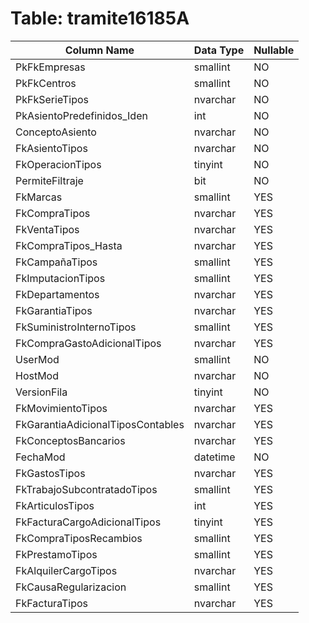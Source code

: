 # Table: tramite16185A

| Column Name | Data Type | Nullable |
|-------------|-----------|----------|
| PkFkEmpresas | smallint | NO |
| PkFkCentros | smallint | NO |
| PkFkSerieTipos | nvarchar | NO |
| PkAsientoPredefinidos_Iden | int | NO |
| ConceptoAsiento | nvarchar | NO |
| FkAsientoTipos | nvarchar | NO |
| FkOperacionTipos | tinyint | NO |
| PermiteFiltraje | bit | NO |
| FkMarcas | smallint | YES |
| FkCompraTipos | nvarchar | YES |
| FkVentaTipos | nvarchar | YES |
| FkCompraTipos_Hasta | nvarchar | YES |
| FkCampañaTipos | smallint | YES |
| FkImputacionTipos | smallint | YES |
| FkDepartamentos | nvarchar | YES |
| FkGarantiaTipos | nvarchar | YES |
| FkSuministroInternoTipos | smallint | YES |
| FkCompraGastoAdicionalTipos | nvarchar | YES |
| UserMod | smallint | NO |
| HostMod | nvarchar | NO |
| VersionFila | tinyint | NO |
| FkMovimientoTipos | nvarchar | YES |
| FkGarantiaAdicionalTiposContables | nvarchar | YES |
| FkConceptosBancarios | nvarchar | YES |
| FechaMod | datetime | NO |
| FkGastosTipos | nvarchar | YES |
| FkTrabajoSubcontratadoTipos | smallint | YES |
| FkArticulosTipos | int | YES |
| FkFacturaCargoAdicionalTipos | tinyint | YES |
| FkCompraTiposRecambios | smallint | YES |
| FkPrestamoTipos | smallint | YES |
| FkAlquilerCargoTipos | nvarchar | YES |
| FkCausaRegularizacion | smallint | YES |
| FkFacturaTipos | nvarchar | YES |
